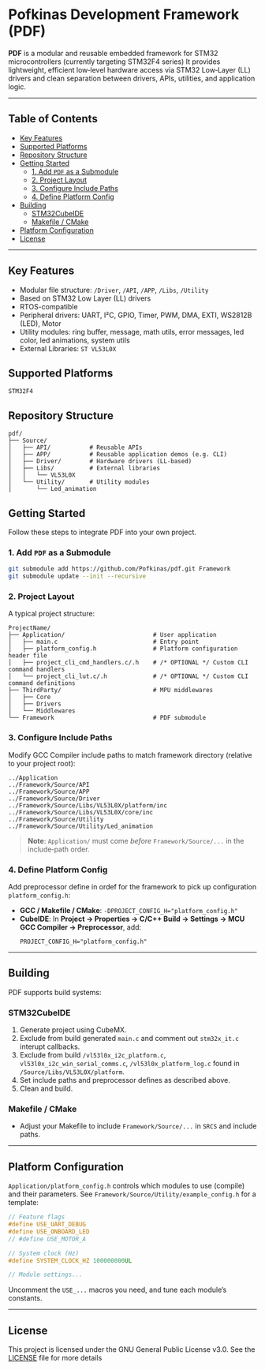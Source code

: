 # Pofkinas Development Framework (PDF)

**PDF** is a modular and reusable embedded framework for STM32 microcontrollers (currently targeting STM32F4 series)
It provides lightweight, efficient low‐level hardware access via STM32 Low‑Layer (LL) drivers and clean separation between drivers, APIs, utilities, and application logic.

---

## Table of Contents

- [Key Features](#key-features)
- [Supported Platforms](#supported-platforms)
- [Repository Structure](#repository-structure)
- [Getting Started](#getting-started)
  - [1. Add `PDF` as a Submodule](#1-add-pdf-as-a-submodule)
  - [2. Project Layout](#2-project-layout)
  - [3. Configure Include Paths](#3-configure-include-paths)
  - [4. Define Platform Config](#4-define-platform-config)
- [Building](#building)
  - [STM32CubeIDE](#stm32cubeide)
  - [Makefile / CMake](#makefile--cmake)
- [Platform Configuration](#platform-configuration)
- [License](#license)

---

## Key Features

- Modular file structure: `/Driver`, `/API`, `/APP`, `/Libs`, `/Utility`
- Based on STM32 Low Layer (LL) drivers
- RTOS-compatible
- Peripheral drivers: UART, I²C, GPIO, Timer, PWM, DMA, EXTI, WS2812B (LED), Motor
- Utility modules: ring buffer, message, math utils, error messages, led color, led animations, system utils
- External Libraries: `ST VL53L0X`

## Supported Platforms
`STM32F4`

## Repository Structure

```text
pdf/
├── Source/
│   ├── API/           # Reusable APIs
│   ├── APP/           # Reusable application demos (e.g. CLI)
│   ├── Driver/        # Hardware drivers (LL-based)
│   ├── Libs/          # External libraries
│   │   └── VL53L0X
│   └── Utility/       # Utility modules
│       └── Led_animation
```

## Getting Started

Follow these steps to integrate PDF into your own project.

### 1. Add `PDF` as a Submodule

```bash
git submodule add https://github.com/Pofkinas/pdf.git Framework
git submodule update --init --recursive
```

### 2. Project Layout

A typical project structure:

```text
ProjectName/
├── Application/                         # User application
│   ├── main.c                           # Entry point
│   ├── platform_config.h                # Platform configuration header file
│   ├── project_cli_cmd_handlers.c/.h    # /* OPTIONAL */ Custom CLI command handlers
│   └── project_cli_lut.c/.h             # /* OPTIONAL */ Custom CLI command definitions
├── ThirdParty/                          # MPU middlewares
│   ├── Core
│   ├── Drivers
│   └── Middlewares
└── Framework                            # PDF submodule
```

### 3. Configure Include Paths

Modify GCC Compiler include paths to match framework directory (relative to your project root):

```text
../Application
../Framework/Source/API
../Framework/Source/APP
../Framework/Source/Driver
../Framework/Source/Libs/VL53L0X/platform/inc
../Framework/Source/Libs/VL53L0X/core/inc
../Framework/Source/Utility
../Framework/Source/Utility/Led_animation
```

> **Note**: `Application/` must come *before* `Framework/Source/...` in the include‑path order.

### 4. Define Platform Config

Add preprocessor define in ordef for the framework to pick up configuration `platform_config.h`:

- **GCC / Makefile / CMake**: `-DPROJECT_CONFIG_H="platform_config.h"`
- **CubeIDE**: In **Project → Properties → C/C++ Build → Settings → MCU GCC Compiler → Preprocessor**, add:
  ```text
  PROJECT_CONFIG_H="platform_config.h"
  ```

---

## Building

PDF supports build systems:

### STM32CubeIDE

1. Generate project using CubeMX.
2. Exclude from build generated `main.c` and comment out `stm32x_it.c` interupt callbacks.
3. Exclude from build `/vl53l0x_i2c_platform.c`, `vl53l0x_i2c_win_serial_comms.c`, `/vl53l0x_platform_log.c` found in `/Source/Libs/VL53L0X/platform`.
4. Set include paths and preprocessor defines as described above.
5. Clean and build.

### Makefile / CMake

- Adjust your Makefile to include `Framework/Source/...` in `SRCS` and include paths.

---

## Platform Configuration

`Application/platform_config.h` controls which modules to use (compile) and their parameters.  See `Framework/Source/Utility/example_config.h` for a template:

```c
// Feature flags
#define USE_UART_DEBUG
#define USE_ONBOARD_LED
// #define USE_MOTOR_A

// System clock (Hz)
#define SYSTEM_CLOCK_HZ 100000000UL

// Module settings...
```

Uncomment the `USE_...` macros you need, and tune each module’s constants.

---

## License

This project is licensed under the GNU General Public License v3.0. See the [LICENSE](LICENSE) file for more details
